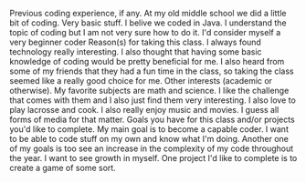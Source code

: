 Previous coding experience, if any. At my old middle school we did a little bit of coding. Very basic stuff. I belive we coded in Java. I understand the topic of coding but I am not very sure how to do it. I'd consider myself a very beginner coder 
Reason(s) for taking this class. I always found technology really interesting. I also thought that having some basic knowledge of coding would be pretty beneficial for me. I also heard from some of my friends that they had a fun time in the class, so taking the class seemed like a really good choice for me.
Other interests (academic or otherwise). My favorite subjects are math and science. I like the challenge that comes with them and I also just find them very interesting. I also love to play lacrosse and cook. I also really enjoy music and movies. I guess all forms of media for that matter.
Goals you have for this class and/or projects you'd like to complete. My main goal is to become a capable coder. I want to be able to code stuff on my own and know what I'm doing. Another one of my goals is too see an increase in the complexity of my code throughout the year. I want to see growth in myself. One project I'd like to complete is to create a game of some sort.
